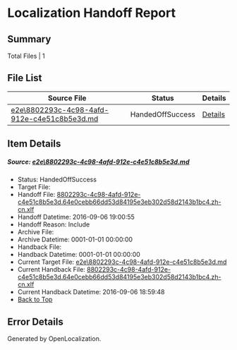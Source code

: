 # <a name='report-top'></a> Localization Handoff Report

## Summary
 Total Files | 1

## File List
 Source File | Status | Details 
 ----------- | ------ | ------- 
 [e2e\8802293c-4c98-4afd-912e-c4e51c8b5e3d.md](https://github.com/OpenLocalizationTestOrg/ol-test0/blob/4d2f7f4bff1cd6acfe3f0aaac47234bf3ccc743c/e2e/8802293c-4c98-4afd-912e-c4e51c8b5e3d.md) | HandedOffSuccess | [Details](#7d7ba54e9627fdc064ae91dfa939743fd7da779e3)

## Item Details
##### <a name='7d7ba54e9627fdc064ae91dfa939743fd7da779e3'></a> Source: [e2e\8802293c-4c98-4afd-912e-c4e51c8b5e3d.md](https://github.com/OpenLocalizationTestOrg/ol-test0/blob/4d2f7f4bff1cd6acfe3f0aaac47234bf3ccc743c/e2e/8802293c-4c98-4afd-912e-c4e51c8b5e3d.md)
* Status: HandedOffSuccess
* Target File: 
* Handoff File: [8802293c-4c98-4afd-912e-c4e51c8b5e3d.64e0cebb66dd53d84195e3eb302d58d2143b1bc4.zh-cn.xlf](https://github.com/OpenLocalizationTestOrg/ol-test0-handoff/blob/f8c2fa06bf0e3eb995038f0bf001eeae739578b0/ol-handoff/OpenLocalizationTestOrg/ol-test0-zhcn/ci/ht/8802293c-4c98-4afd-912e-c4e51c8b5e3d.64e0cebb66dd53d84195e3eb302d58d2143b1bc4.zh-cn.xlf)
* Handoff Datetime: 2016-09-06 19:00:55
* Handoff Reason: Include
* Archive File: 
* Archive Datetime: 0001-01-01 00:00:00
* Handback File: 
* Handback Datetime: 0001-01-01 00:00:00
* Current Target File: [e2e\8802293c-4c98-4afd-912e-c4e51c8b5e3d.md](https://github.com/OpenLocalizationTestOrg/ol-test0-zhcn/blob/bd400c7e458ce3d60279ac02d32611f731d9e6ba/e2e/8802293c-4c98-4afd-912e-c4e51c8b5e3d.md)
* Current Handback File: [8802293c-4c98-4afd-912e-c4e51c8b5e3d.64e0cebb66dd53d84195e3eb302d58d2143b1bc4.zh-cn.xlf](https://github.com/OpenLocalizationTestOrg/ol-test0-handback/blob/3ac5e66e85372c1ca60481c69e4bb9110cb46281/ol-handback/OpenLocalizationTestOrg/ol-test0-zhcn/ci/ht/8802293c-4c98-4afd-912e-c4e51c8b5e3d.64e0cebb66dd53d84195e3eb302d58d2143b1bc4.zh-cn.xlf)
* Current Handback Datetime: 2016-09-06 18:59:48
* [Back to Top](#report-top)


## Error Details

Generated by OpenLocalization.

